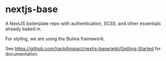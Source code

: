 # nextjs-base
A NextJS boilerplate repo with authentication, SCSS, and other essentials already baked in.

For styling, we are using the Bulma framework.

See https://github.com/hack4impact/nextjs-base/wiki/Getting-Started for documentation.
